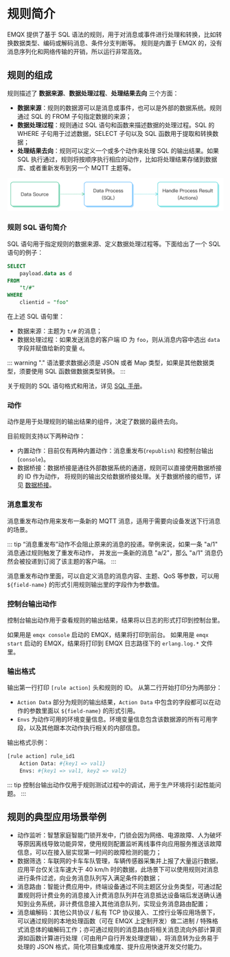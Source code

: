 # 规则简介

EMQX 提供了基于 SQL 语法的规则，用于对消息或事件进行处理和转换，比如转换数据类型、编码或解码消息、条件分支判断等。
规则是内置于 EMQX 的，没有消息序列化和网络传输的开销，所以运行非常高效。

## 规则的组成

规则描述了 **数据来源**、**数据处理过程**、**处理结果去向** 三个方面：

- **数据来源**：规则的数据源可以是消息或事件，也可以是外部的数据系统。规则通过 SQL 的 FROM 子句指定数据的来源；
- **数据处理过程**：规则通过 SQL 语句和函数来描述数据的处理过程。SQL 的 WHERE 子句用于过滤数据，SELECT 子句以及 SQL 函数用于提取和转换数据；
- **处理结果去向**：规则可以定义一个或多个动作来处理 SQL 的输出结果。如果 SQL 执行通过，规则将按顺序执行相应的动作，比如将处理结果存储到数据库、或者重新发布到另一个 MQTT 主题等。

![sql_process](assets/sql_process.png)


### 规则 SQL 语句简介

SQL 语句用于指定规则的数据来源、定义数据处理过程等。下面给出了一个 SQL 语句的例子：

```SQL
SELECT
    payload.data as d
FROM
    "t/#"
WHERE
    clientid = "foo"
```

在上述 SQL 语句里：

- 数据来源：主题为 `t/#` 的消息；
- 数据处理过程：如果发送消息的客户端 ID 为 `foo`，则从消息内容中选出 `data` 字段并赋值给新的变量 `d`。

::: warning
"." 语法要求数据必须是 JSON 或者 Map 类型，如果是其他数据类型，须要使用 SQL 函数做数据类型转换。
:::

关于规则的 SQL 语句格式和用法，详见 [SQL 手册](./rule-sql-syntax.md)。

### 动作

动作是用于处理规则的输出结果的组件，决定了数据的最终去向。

目前规则支持以下两种动作：

- 内置动作：目前仅有两种内置动作：消息重发布(`republish`) 和控制台输出(`console`)。
- 数据桥接：数据桥接是通往外部数据系统的通道，规则可以直接使用数据桥接的 ID 作为动作，
将规则的输出交给数据桥接处理。关于数据桥接的细节，详见 [数据桥接](./data-bridges.md)。

### 消息重发布

消息重发布动作用来发布一条新的 MQTT 消息，适用于需要向设备发送下行消息的场景。

::: tip
“消息重发布”动作不会阻止原来的消息的投递。举例来说，如果一条 "a/1" 消息通过规则触发了重发布动作，
并发出一条新的消息 "a/2"，那么 "a/1" 消息仍然会被投递到订阅了该主题的客户端。
:::

消息重发布动作里面，可以自定义消息的消息内容、主题、QoS 等参数，可以用 `${field-name}` 的形式引用规则输出里的字段作为参数值。

### 控制台输出动作

控制台输出动作用于查看规则的输出结果，结果将以日志的形式打印到控制台里。

如果用是 `emqx console` 启动的 EMQX，结果将打印到前台。
如果用是 `emqx start` 启动的 EMQX，结果将打印到 EMQX 日志路径下的 `erlang.log.*` 文件里。

### 输出格式

输出第一行打印 `[rule action]` 头和规则的 ID。
从第二行开始打印分为两部分：

- `Action Data` 部分为规则的输出结果，`Action Data` 中包含的字段都可以在动作的参数里面以
`${field-name}` 的形式引用。
- `Envs` 为动作可用的环境变量信息。环境变量信息包含该数据源的所有可用字段，以及其他跟本次动作执行相关的内部信息。

输出格式示例：

```bash
[rule action] rule_id1
    Action Data: #{key1 => val1}
    Envs: #{key1 => val1, key2 => val2}
```

::: tip
控制台输出动作仅用于规则测试过程中的调试，用于生产环境将引起性能问题。
:::

## 规则的典型应用场景举例

- 动作监听：智慧家庭智能门锁开发中，门锁会因为网络、电源故障、人为破坏等原因离线导致功能异常，使用规则配置监听离线事件向应用服务推送该故障信息，可以在接入层实现第一时间的故障检测的能力；
- 数据筛选：车联网的卡车车队管理，车辆传感器采集并上报了大量运行数据，应用平台仅关注车速大于 40 km/h 时的数据，此场景下可以使用规则对消息进行条件过滤，向业务消息队列写入满足条件的数据；
- 消息路由：智能计费应用中，终端设备通过不同主题区分业务类型，可通过配置规则将计费业务的消息接入计费消息队列并在消息抵达设备端后发送确认通知到业务系统，非计费信息接入其他消息队列，实现业务消息路由配置；
- 消息编解码：其他公共协议 / 私有 TCP 协议接入、工控行业等应用场景下，可以通过规则的本地处理函数（可在 EMQX 上定制开发）做二进制 / 特殊格式消息体的编解码工作；亦可通过规则的消息路由将相关消息流向外部计算资源如函数计算进行处理（可由用户自行开发处理逻辑），将消息转为业务易于处理的 JSON 格式，简化项目集成难度、提升应用快速开发交付能力。